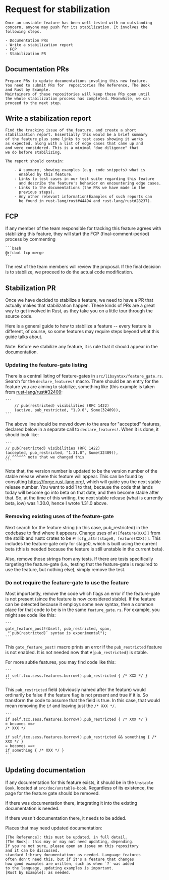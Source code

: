 
# Request for stabilization

    Once an unstable feature has been well-tested with no outstanding
    concern, anyone may push for its stabilization. It involves the
    following steps.

    - Documentation PRs
    - Write a stabilization report
    - FCP
    - Stabilization PR

## Documentation PRs

    Prepare PRs to update documentations involing this new feature.
    You need to submit PRs for  repositories The Reference, The Book
    and Rust by Example.
    Maintainers of these repositories will keep these PRs open until
    the whole stabilization process has completed. Meanwhile, we can
    proceed to the next step.

## Write a stabilization report

    Find the tracking issue of the feature, and create a short
    stabilization report. Essentially this would be a brief summary
    of the feature plus some links to test cases showing it works
    as expected, along with a list of edge cases that came up and
    and were considered. This is a minimal "due diligence" that
    we do before stabilizing.

    The report should contain:

        - A summary, showing examples (e.g. code snippets) what is
          enabled by this feature.
        - Links to test cases in our test suite regarding this feature
          and describe the feature's behavior on encountering edge cases.
        - Links to the documentations (the PRs we have made in the
          previous steps).
        - Any other relevant information(Examples of such reports can
          be found in rust-lang/rust#44494 and rust-lang/rust#28237).

## FCP

If any member of the team responsible for tracking this
feature agrees with stabilizing this feature, they will
start the FCP (final-comment-period) process by
commenting

    ```bash
    @rfcbot fcp merge
    ```

The rest of the team members will review the proposal. If the final
decision is to stabilize, we proceed to do the actual code modification.

## Stabilization PR

Once we have decided to stabilize a feature, we need to have a PR that
actually makes that stabilization happen. These kinds of PRs are a
great way to get involved in Rust, as they take you on a little tour
through the source code.

Here is a general guide to how to stabilize a feature -- every feature
is different, of course, so some features may require steps beyond 
what this guide talks about.

Note: Before we stabilize any feature, it is rule that it should appear
in the documentation.

### Updating the feature-gate listing

There is a central listing of feature-gates in
`src/libsyntax/feature_gate.rs`. Search for the `declare_features!`
macro. There should be an entry for the feature you are aiming to
stabilize, something like (this example is taken from
[rust-lang/rust#32409]:

    ```
        // pub(restricted) visibilities (RFC 1422)
        (active, pub_restricted, "1.9.0", Some(32409)),
    ```
The above line should be moved down to the area for "accepted"
features, declared below in a separate call to `declare_features!`.
When it is done, it should look like:

    ```
    // pub(restricted) visibilities (RFC 1422)
    (accepted, pub_restricted, "1.31.0", Some(32409)),
    // ^^^^^^ note that we changed this
    ```

Note that, the version number is updated to be the version number
of the stable release where this feature will appear. This can be
found by consulting https://forge.rust-lang.org/, which will guide
you the next stable release number. You want to add 1 to that,
because the code that lands today will become go into beta on that
date, and then become stable after that. So, at the time of this
writing, the next stable release (what is currently beta, iow) was
1.30.0, hence I wrote 1.31.0 above.

### Removing existing uses of the feature-gate

Next search for the feature string (in this case, pub_restricted)
in the codebase to find where it appears. Change uses of
`#![feature(XXX)]` from the stdlib and rustc crates to be
`#![cfg_attr(stage0, feature(XXX))]`. This includes the feature-gate
only for stage0, which is built using the current beta (this is
needed because the feature is still unstable in the current beta).

Also, remove those strings from any tests. If there are tests
specifically targeting the feature-gate (i.e., testing that the
feature-gate is required to use the feature, but nothing else),
simply remove the test.

### Do not require the feature-gate to use the feature

Most importantly, remove the code which flags an error if the
feature-gate is not present (since the feature is now considered
stable). If the feature can be detected because it employs some
new syntax, then a common place for that code to be is in the
same `feature_gate.rs`. For example, you might see code like this:

    ```
    gate_feature_post!(&self, pub_restricted, span,
     "`pub(restricted)` syntax is experimental");
    ```

This `gate_feature_post!` macro prints an error if the
`pub_restricted` feature is not enabled. It is not needed
now that `#[pub_restricted]` is stable.

For more subtle features, you may find code like this:

    ```
    if self.tcx.sess.features.borrow().pub_restricted { /* XXX */ }
    ```

This `pub_restricted` field (obviously named after the feature)
would ordinarily be false if the feature flag is not present
and true if it is. So transform the code to assume that the field
is true. In this case, that would mean removing the `if` and
leaving just the `/* XXX */`.

    ```
    if self.tcx.sess.features.borrow().pub_restricted { /* XXX */ }
    = becomes ==>
    /* XXX */

    if self.tcx.sess.features.borrow().pub_restricted && something { /* XXX */ }
    = becomes ==>
    if something { /* XXX */ }
    ```

## Updating documentation

If any documentation for this feature exists, it should be
in the `Unstable Book`, located at `src/doc/unstable-book`.
Regardless of its existence, the page for the feature gate
should be removed.

If there was documentation there, integrating it into the
existing documentation is needed.

If there wasn't documentation there, it needs to be added.

Places that may need updated documentation:

    [The Reference]: this must be updated, in full detail.
    [The Book]: this may or may not need updating, depending.
    If you're not sure, please open an issue on this repository
    and it can be discussed.
    standard library documentation: as needed. Language features
    often don't need this, but if it's a feature that changes
    how good examples are written, such as when `?` was added
    to the language, updating examples is important.
    [Rust by Example]: as needed.

[rust-lang/rust#32409]:https://github.com/rust-lang/rust/issues/32409
[The Reference]: https://github.com/rust-lang-nursery/reference
[The Book]: https://github.com/rust-lang/book
[Rust by Example]: https://github.com/rust-lang/rust-by-example